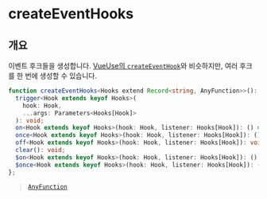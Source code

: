 # createEventHooks

## 개요

이벤트 후크들을 생성합니다. [VueUse의 `createEventHook`](https://vueuse.org/shared/createEventHook/)와 비슷하지만, 여러 후크를 한 번에 생성할 수 있습니다.

```ts
function createEventHooks<Hooks extend Record<string, AnyFunction>>(): {
  trigger<Hook extends keyof Hooks>(
    hook: Hook,
    ...args: Parameters<Hooks[Hook]>
  ): void;
  on<Hook extends keyof Hooks>(hook: Hook, listener: Hooks[Hook]): () => void;
  once<Hook extends keyof Hooks>(hook: Hook, listener: Hooks[Hook]): () => void;
  off<Hook extends keyof Hooks>(hook: Hook, listener: Hooks[Hook]): void;
  clear(): void;
  $on<Hook extends keyof Hooks>(hook: Hook, listener: Hooks[Hook]): () => void;
  $once<Hook extends keyof Hooks>(hook: Hook, listener: Hooks[Hook]): () => void;
};
```

> [`AnyFunction`](/api/types/any-function)
